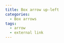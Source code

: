 ```yaml
---
title: Box arrow up-left
categories:
  - Box arrows
tags:
  - arrow
  - external link
---
```

